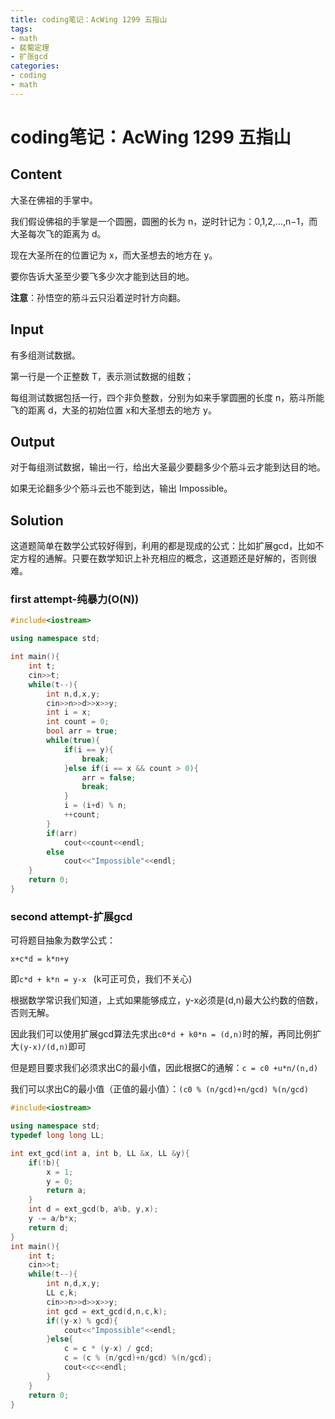 ```yaml
---
title: coding笔记：AcWing 1299 五指山
tags: 
- math
- 裴蜀定理
- 扩张gcd
categories:
- coding
- math
---
```


# coding笔记：AcWing 1299 五指山

## Content

大圣在佛祖的手掌中。

我们假设佛祖的手掌是一个圆圈，圆圈的长为 n，逆时针记为：0,1,2,…,n−1，而大圣每次飞的距离为 d。

现在大圣所在的位置记为 x，而大圣想去的地方在 y。

要你告诉大圣至少要飞多少次才能到达目的地。

**注意**：孙悟空的筋斗云只沿着逆时针方向翻。

## Input

有多组测试数据。

第一行是一个正整数 T，表示测试数据的组数；

每组测试数据包括一行，四个非负整数，分别为如来手掌圆圈的长度 n，筋斗所能飞的距离 d，大圣的初始位置 x和大圣想去的地方 y。

## Output

对于每组测试数据，输出一行，给出大圣最少要翻多少个筋斗云才能到达目的地。

如果无论翻多少个筋斗云也不能到达，输出 Impossible。

## Solution

这道题简单在数学公式较好得到，利用的都是现成的公式：比如扩展gcd，比如不定方程的通解。只要在数学知识上补充相应的概念，这道题还是好解的，否则很难。

### first attempt-纯暴力(O(N))

```c++
#include<iostream>

using namespace std;

int main(){
    int t;
    cin>>t;
    while(t--){
        int n,d,x,y;
        cin>>n>>d>>x>>y;
        int i = x;
        int count = 0;
        bool arr = true;
        while(true){
            if(i == y){
                break;
            }else if(i == x && count > 0){
                arr = false;
                break;
            }
            i = (i+d) % n;
            ++count;
        }
        if(arr)
            cout<<count<<endl;
        else
            cout<<"Impossible"<<endl;
    }
    return 0;
}
```

### second attempt-扩展gcd

可将题目抽象为数学公式：

`x+c*d = k*n+y`

即`c*d + k*n = y-x ` (k可正可负，我们不关心)

根据数学常识我们知道，上式如果能够成立，y-x必须是(d,n)最大公约数的倍数，否则无解。

因此我们可以使用扩展gcd算法先求出`c0*d + k0*n = (d,n)`时的解，再同比例扩大`(y-x)/(d,n)`即可

但是题目要求我们必须求出C的最小值，因此根据C的通解：`c = c0 +u*n/(n,d)`

我们可以求出C的最小值（正值的最小值）：`(c0 % (n/gcd)+n/gcd) %(n/gcd)`

```c++
#include<iostream>

using namespace std;
typedef long long LL;

int ext_gcd(int a, int b, LL &x, LL &y){
    if(!b){
        x = 1;
        y = 0;
        return a;
    }
    int d = ext_gcd(b, a%b, y,x);
    y -= a/b*x;
    return d;
}
int main(){
    int t;
    cin>>t;
    while(t--){
        int n,d,x,y;
        LL c,k;
        cin>>n>>d>>x>>y;
        int gcd = ext_gcd(d,n,c,k);
        if((y-x) % gcd){
            cout<<"Impossible"<<endl;
        }else{
            c = c * (y-x) / gcd;
            c = (c % (n/gcd)+n/gcd) %(n/gcd);
            cout<<c<<endl;
        }
    }
    return 0;
}
```

